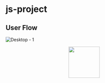 # js-project
## User Flow 

![Desktop - 1](https://user-images.githubusercontent.com/78925756/221297197-bde1651e-9886-418d-8733-c7095ea7afea.png)



<p align="center" >
  <img style = "width:100px; height:100px;" src="https://user-images.githubusercontent.com/95037451/222831367-5b912a42-b5ce-44fd-9fdc-c8b38ae75699.gif" />
</p>
